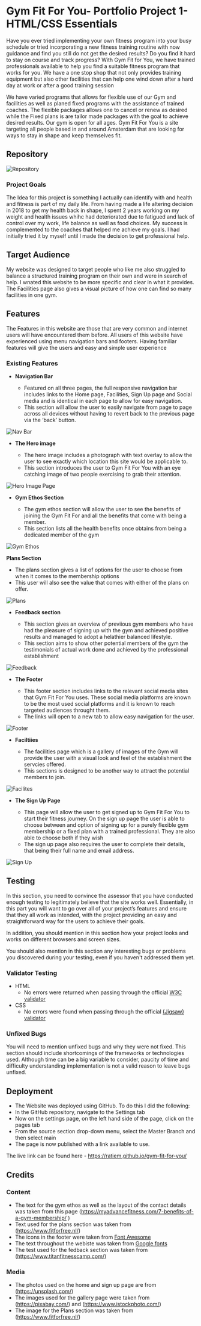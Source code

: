 # Gym Fit For You- Portfolio Project 1- HTML/CSS Essentials

Have you ever tried implementing your own fitness program into your busy schedule or tried incorporating a new fitness training routine with now guidance and find you still do not get the desired results? Do you find it hard to stay on course and track progress? With Gym Fit for You, we have trained professionals available to help you find a suitable fitness program that works for you. We have a one stop shop that not only provides training equipment but also other facilities that can help one wind down after a hard day at work or after a good training session

We have varied programs that allows for flexible use of our Gym and facilities as well as planed fixed programs with the assistance of trained coaches.
The flexible packages allows one to cancel or renew as desired while the Fixed plans is are tailor made packages with the goal to achieve desired results. 
Our gym is open for all ages. Gym Fit For You is a site targeting all people based in and around Amsterdam that are looking for ways to stay in shape and keep themselves fit.


## Repository 
![Repository](https://github.com/Ratiem/gym-fit-for-you)

### Project Goals
The Idea for this project is something I actually can identify with and health and fitness is part of my daily life. From having made a life altering decision in 2018
to get my health back in shape, I spent 2 years working on my weight and health issues whihc had deteriorated due to fatigued and lack of control over my work, life balance as well as food choices. My success is complemented to the coaches that helped me achieve my goals. I had initially tried it by myself until l made the decision to get professional help. 

## Target Audience
My website was designed to target people who like me also struggled to balance a structured training program on their own and were in search of help. I wnated this website to be more specific and clear in what it provides. The Facilities page also gives a visual picture of how one can find so many facilities in one gym.

## Features 

The Features in this website are those that are very common and internet users will have encountered them before. All users of this website have experienced using menu navigation bars and footers. Having familiar features will give the users and easy and simple user experience

### Existing Features

- __Navigation Bar__

  - Featured on all three pages, the full responsive navigation bar includes links to the Home page, Facilities, Sign Up page and Social media  and is identical in each 
    page to allow for easy navigation.
  - This section will allow the user to easily navigate from page to page across all devices without having to revert back to the previous page via the ‘back’ button. 

![Nav Bar](https://github.com/lucyrush/readme-template/blob/master/media/love_running_nav.png)

- __The Hero image__

  - The hero image includes a photograph with text overlay to allow the user to see exactly which location this site would be applicable to. 
  - This section introduces the user to Gym Fit For You with an eye catching image of two people exercising to grab their attention.

![Hero Image Page](https://github.com/lucyrush/readme-template/blob/master/media/love_running_landing.png)

- __Gym Ethos Section__

  - The gym ethos section will allow the user to see the benefits of joining the Gym Fit For and all the benefits that come with being a member. 
  - This section lists all the health benefits once obtains from being a dedicated member of the gym

![Gym Ethos](https://github.com/lucyrush/readme-template/blob/master/media/love_running_ethos.png)

 __Plans Section__

  - The plans section gives a list of options for the user to choose from when it comes to the membership options
  - This user will also see the value that comes with either of the plans on offer. 

![Plans](https://github.com/lucyrush/readme-template/blob/master/media/love_running_ethos.png)

- __Feedback section__

  - This section gives an overview of previious gym members who have had the pleasure of signing up with the gym and achieved positive results and managed to adopt a 
    helathier balanced lifestyle.
  - This section aims to show other potential members of the gym the testimonials of actual work done and achieved by the professional establishment

![Feedback](https://github.com/lucyrush/readme-template/blob/master/media/love_running_times.png)

- __The Footer__ 

  - This footer section includes links to the relevant social media sites that Gym Fit For You uses. These social media platforms are known to be the most used 
    social platforms and it is known to reach targeted audiences throught them. 
  - The links will open to a new tab to allow easy navigation for the user. 
  
  

![Footer](https://github.com/lucyrush/readme-template/blob/master/media/love_running_footer.png)

- __Faciltiies__

  - The facilities page which is a gallery of images of the Gym  will provide the user with a visual look and feel of the establishment the servcies offered. 
  - This sections is designed to be another way to attract the potential members to join. 

![Facilites](https://github.com/lucyrush/readme-template/blob/master/media/love_running_gallery.png)

- __The Sign Up Page__

  - This page will allow the user to get signed up to Gym Fit For You to start their fitness journey. On the sign up page the user is able to choose between and 
    option of signing up for a purely flexible gym membership or a fixed plan with a trained professional. They are also able to choose both if they wish
  - The sign up page also requires the user to complete their details, that being their full name and email address. 

![Sign Up](https://github.com/lucyrush/readme-template/blob/master/media/love_running_signup.png)


## Testing 

In this section, you need to convince the assessor that you have conducted enough testing to legitimately believe that the site works well. Essentially, in this part you will want to go over all of your project’s features and ensure that they all work as intended, with the project providing an easy and straightforward way for the users to achieve their goals.

In addition, you should mention in this section how your project looks and works on different browsers and screen sizes.

You should also mention in this section any interesting bugs or problems you discovered during your testing, even if you haven't addressed them yet.


### Validator Testing 

- HTML
  - No errors were returned when passing through the official [W3C validator](https://validator.w3.org/nu/?doc=https%3A%2F%2Fcode-institute-org.github.io%2Flove-running-2.0%2Findex.html)
- CSS
  - No errors were found when passing through the official [(Jigsaw) validator](https://jigsaw.w3.org/css-validator/validator?uri=https%3A%2F%2Fvalidator.w3.org%2Fnu%2F%3Fdoc%3Dhttps%253A%252F%252Fcode-institute-org.github.io%252Flove-running-2.0%252Findex.html&profile=css3svg&usermedium=all&warning=1&vextwarning=&lang=en#css)

### Unfixed Bugs

You will need to mention unfixed bugs and why they were not fixed. This section should include shortcomings of the frameworks or technologies used. Although time can be a big variable to consider, paucity of time and difficulty understanding implementation is not a valid reason to leave bugs unfixed. 

## Deployment

  - The Website was deployed using GitHub. To do this I did the following: 
  - In the GitHub repository, navigate to the Settings tab 
  - Now on the settings page, on the left hand side of the page, click on the pages tab
  - From the source section drop-down menu, select the Master Branch and then select main
  - The page is now published with a link available to use. 

The live link can be found here - https://ratiem.github.io/gym-fit-for-you/


## Credits 

### Content 

- The text for the gym ethos  as well as the layout of the contact details was taken from this page (https://myadvancefitness.com/7-benefits-of-a-gym-membership/ )
- Text used for the plans section was taken from (https://www.fitforfree.nl/)
- The icons in the footer were taken from [Font Awesome](https://fontawesome.com/)
- The text throughout the webiste was taken from [Google fonts](https://fonts.google.com/)
- The test used for the fedback section was taken from (https://www.titanfitnesscamp.com/)

### Media

- The photos used on the home and sign up page are from (https://unsplash.com/)
- The images used for the gallery page were taken from (https://pixabay.com/) and (https://www.istockphoto.com/)
- The image for the Plans section was taken from (https://www.fitforfree.nl/)


